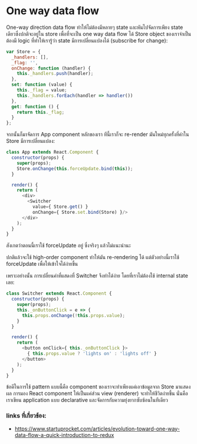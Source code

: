 # One way data flow

One-way direction data flow ทำให้ไม่ต้องมีหลายๆ state และหันไปจัดการเพียง state เดียวซึ่งปกติจะอยู่ใน store
เพื่อที่จะเป็น one way data flow ได้ Store object ของเราจำเป็นต้องมี logic ที่ทำให้เรารู้ว่า state มีการเปลี่ยนแปลงได้ (subscribe for change):
```javascript
var Store = {
  _handlers: [],
  _flag: '',
  onChange: function (handler) {
    this._handlers.push(handler);
  },
  set: function (value) {
    this._flag = value;
    this._handlers.forEach(handler => handler())
  },
  get: function () {
    return this._flag;
  }
};
```
จากนั้นก็มาจัดการ App component หลักของเรา ทีนี้เราก็จะ re-render มันใหม่ทุกครั้งที่ค่าใน Store มีการเปลี่ยนแปลง:
```javascript
class App extends React.Component {
  constructor(props) {
    super(props);
    Store.onChange(this.forceUpdate.bind(this));
  }

  render() {
    return (
      <div>
        <Switcher
          value={ Store.get() }
          onChange={ Store.set.bind(Store) }/>
      </div>
    );
  }
}
```
สังเกตว่าตอนนี้เราใช้ forceUpdate อยู่ ซึ่งจริงๆ แล้วไม่แนะนำนะ

ปกติแล้วจะใช้ high-order component ทำให้มัน re-rendering ได้ แต่ตัวอย่างนี้เราใช้ forceUpdate เพื่อให้เข้าใจได้ง่ายขึ้น

เพราะอย่างนั้น การเปลี่ยนค่าที่แสดงที่ Switcher จึงทำได้ง่าย โดยที่เราไม่ต้องใช้ internal state เลย:
```javascript
class Switcher extends React.Component {
  constructor(props) {
    super(props);
    this._onButtonClick = e => {
      this.props.onChange(!this.props.value);
    }
  }

  render() {
    return (
      <button onClick={ this._onButtonClick }>
        { this.props.value ? 'lights on' : 'lights off' }
      </button>
    );
  }
}
```
ข้อดีในการใช้ pattern แบบนี้คือ component ของเราจะทำเพียงแค่เอาข้อมูลจาก Store มาแสดงผล
การมอง React component ให้เป็นแค่ส่วน view (renderer) จะทำให้ชีวิตง่ายขึ้น
นั่นคือเราเขียน application แบบ declarative และจัดการกับความยุ่งยากซับซ้อนในทีเดียว

### links ที่เกี่ยวข้อง:
- https://www.startuprocket.com/articles/evolution-toward-one-way-data-flow-a-quick-introduction-to-redux